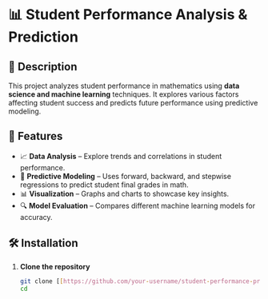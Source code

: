 # 📊 Student Performance Analysis & Prediction

## 📌 Description
This project analyzes student performance in mathematics using **data science and machine learning** techniques. It explores various factors affecting student success and predicts future performance using predictive modeling.

## 🚀 Features
- 📈 **Data Analysis** – Explore trends and correlations in student performance.
- 🎯 **Predictive Modeling** – Uses forward, backward, and stepwise regressions to predict student final grades in math.
- 📊 **Visualization** – Graphs and charts to showcase key insights.
- 🔍 **Model Evaluation** – Compares different machine learning models for accuracy.

## 🛠️ Installation
1. **Clone the repository**  
   ```bash
   git clone [[https://github.com/your-username/student-performance-prediction.git](https://github.com/lexjiang666/Data-Project-UCI/tree/main)](https://github.com/lexjiang666/Data-Project-UCI/tree/main)
   cd 
